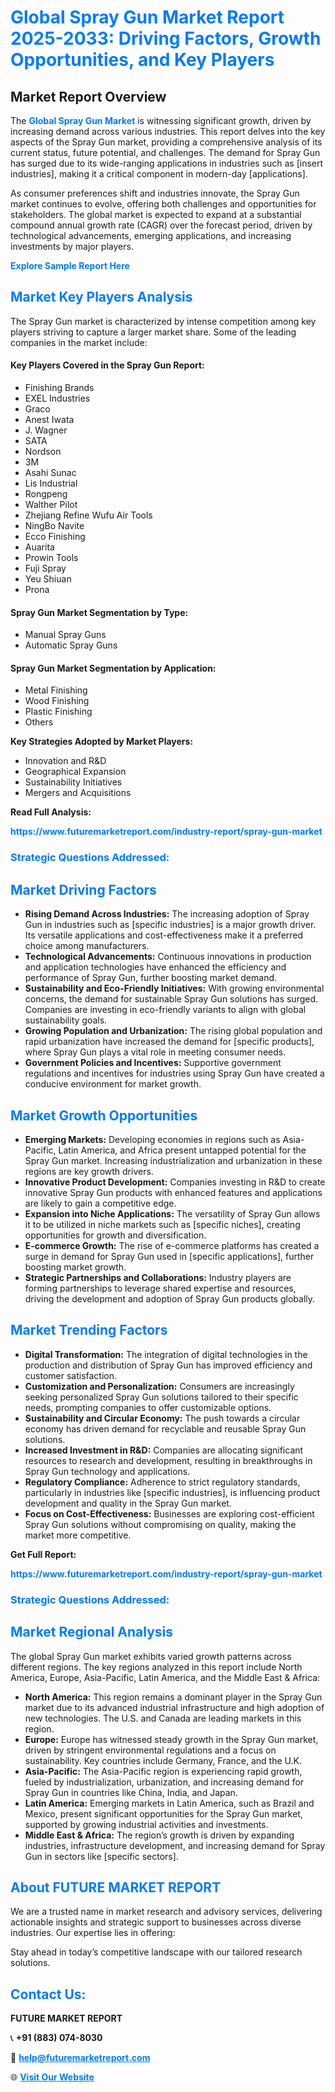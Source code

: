 <h1 style="color: #007BFF;">Global Spray Gun Market Report 2025-2033: Driving Factors, Growth Opportunities, and Key Players</h1>

<section id="overview">
<h2>Market Report Overview</h2>
<p>The <a href="https://www.futuremarketreport.com/industry-report/spray-gun-market" style="color: #007BFF; text-decoration: none;"><strong>Global Spray Gun Market</strong></a> is witnessing significant growth, driven by increasing demand across various industries. This report delves into the key aspects of the Spray Gun market, providing a comprehensive analysis of its current status, future potential, and challenges. The demand for Spray Gun has surged due to its wide-ranging applications in industries such as [insert industries], making it a critical component in modern-day [applications].</p>
<p>As consumer preferences shift and industries innovate, the Spray Gun market continues to evolve, offering both challenges and opportunities for stakeholders. The global market is expected to expand at a substantial compound annual growth rate (CAGR) over the forecast period, driven by technological advancements, emerging applications, and increasing investments by major players.</p>
</section>

<section id="overview">
<p><a href="https://www.futuremarketreport.com/request-sample/reportId=26274" style="color: #007BFF; text-decoration: none;"><strong>Explore Sample Report Here</strong></a></p>
</section>

<section id="key-players">
<h2 style="color: #007BFF;">Market Key Players Analysis</h2>
<p>The Spray Gun market is characterized by intense competition among key players striving to capture a larger market share. Some of the leading companies in the market include:</p>
<h4>Key Players Covered in the Spray Gun Report:</h4>
<ul><li>Finishing Brands</li><li>EXEL Industries</li><li>Graco</li><li>Anest Iwata</li><li>J. Wagner</li><li>SATA</li><li>Nordson</li><li>3M</li><li>Asahi Sunac</li><li>Lis Industrial</li><li>Rongpeng</li><li>Walther Pilot</li><li>Zhejiang Refine Wufu Air Tools</li><li>NingBo Navite</li><li>Ecco Finishing</li><li>Auarita</li><li>Prowin Tools</li><li>Fuji Spray</li><li>Yeu Shiuan</li><li>Prona</li></ul>
<h4>Spray Gun Market Segmentation by Type:</h4>
<ul><li>Manual Spray Guns</li><li>Automatic Spray Guns</li></ul>

<h4>Spray Gun Market Segmentation by Application:</h4>
<ul><li>Metal Finishing</li><li>Wood Finishing</li><li>Plastic Finishing</li><li>Others</li></ul>
<p><strong>Key Strategies Adopted by Market Players:</strong></p>
<ul>
<li>Innovation and R&D</li>
<li>Geographical Expansion</li>
<li>Sustainability Initiatives</li>
<li>Mergers and Acquisitions</li>
</ul>
</section>

<section>
<p><strong>Read Full Analysis: </strong></p><a href="https://www.futuremarketreport.com/industry-report/spray-gun-market" style="color: #007BFF; text-decoration: none;"><strong>https://www.futuremarketreport.com/industry-report/spray-gun-market</strong></a>
<h3 style="color: #007BFF;">Strategic Questions Addressed:</h3>
</section>

<section id="driving-factors">
<h2 style="color: #007BFF;">Market Driving Factors</h2>
<ul>
<li><strong>Rising Demand Across Industries:</strong> The increasing adoption of Spray Gun in industries such as [specific industries] is a major growth driver. Its versatile applications and cost-effectiveness make it a preferred choice among manufacturers.</li>
<li><strong>Technological Advancements:</strong> Continuous innovations in production and application technologies have enhanced the efficiency and performance of Spray Gun, further boosting market demand.</li>
<li><strong>Sustainability and Eco-Friendly Initiatives:</strong> With growing environmental concerns, the demand for sustainable Spray Gun solutions has surged. Companies are investing in eco-friendly variants to align with global sustainability goals.</li>
<li><strong>Growing Population and Urbanization:</strong> The rising global population and rapid urbanization have increased the demand for [specific products], where Spray Gun plays a vital role in meeting consumer needs.</li>
<li><strong>Government Policies and Incentives:</strong> Supportive government regulations and incentives for industries using Spray Gun have created a conducive environment for market growth.</li>
</ul>
</section>

<section id="growth-opportunities">
<h2 style="color: #007BFF;">Market Growth Opportunities</h2>
<ul>
<li><strong>Emerging Markets:</strong> Developing economies in regions such as Asia-Pacific, Latin America, and Africa present untapped potential for the Spray Gun market. Increasing industrialization and urbanization in these regions are key growth drivers.</li>
<li><strong>Innovative Product Development:</strong> Companies investing in R&D to create innovative Spray Gun products with enhanced features and applications are likely to gain a competitive edge.</li>
<li><strong>Expansion into Niche Applications:</strong> The versatility of Spray Gun allows it to be utilized in niche markets such as [specific niches], creating opportunities for growth and diversification.</li>
<li><strong>E-commerce Growth:</strong> The rise of e-commerce platforms has created a surge in demand for Spray Gun used in [specific applications], further boosting market growth.</li>
<li><strong>Strategic Partnerships and Collaborations:</strong> Industry players are forming partnerships to leverage shared expertise and resources, driving the development and adoption of Spray Gun products globally.</li>
</ul>
</section>

<section id="trending-factors">
<h2 style="color: #007BFF;">Market Trending Factors</h2>
<ul>
<li><strong>Digital Transformation:</strong> The integration of digital technologies in the production and distribution of Spray Gun has improved efficiency and customer satisfaction.</li>
<li><strong>Customization and Personalization:</strong> Consumers are increasingly seeking personalized Spray Gun solutions tailored to their specific needs, prompting companies to offer customizable options.</li>
<li><strong>Sustainability and Circular Economy:</strong> The push towards a circular economy has driven demand for recyclable and reusable Spray Gun solutions.</li>
<li><strong>Increased Investment in R&D:</strong> Companies are allocating significant resources to research and development, resulting in breakthroughs in Spray Gun technology and applications.</li>
<li><strong>Regulatory Compliance:</strong> Adherence to strict regulatory standards, particularly in industries like [specific industries], is influencing product development and quality in the Spray Gun market.</li>
<li><strong>Focus on Cost-Effectiveness:</strong> Businesses are exploring cost-efficient Spray Gun solutions without compromising on quality, making the market more competitive.</li>
</ul>
</section>

<section>
<p><strong>Get Full Report: </strong></p><a href="https://www.futuremarketreport.com/industry-report/spray-gun-market" style="color: #007BFF; text-decoration: none;"><strong>https://www.futuremarketreport.com/industry-report/spray-gun-market</strong></a>
<h3 style="color: #007BFF;">Strategic Questions Addressed:</h3>
</section>


<section id="regional-analysis">
<h2 style="color: #007BFF;">Market Regional Analysis</h2>
<p>The global Spray Gun market exhibits varied growth patterns across different regions. The key regions analyzed in this report include North America, Europe, Asia-Pacific, Latin America, and the Middle East & Africa:</p>
<ul>
<li><strong>North America:</strong> This region remains a dominant player in the Spray Gun market due to its advanced industrial infrastructure and high adoption of new technologies. The U.S. and Canada are leading markets in this region.</li>
<li><strong>Europe:</strong> Europe has witnessed steady growth in the Spray Gun market, driven by stringent environmental regulations and a focus on sustainability. Key countries include Germany, France, and the U.K.</li>
<li><strong>Asia-Pacific:</strong> The Asia-Pacific region is experiencing rapid growth, fueled by industrialization, urbanization, and increasing demand for Spray Gun in countries like China, India, and Japan.</li>
<li><strong>Latin America:</strong> Emerging markets in Latin America, such as Brazil and Mexico, present significant opportunities for the Spray Gun market, supported by growing industrial activities and investments.</li>
<li><strong>Middle East & Africa:</strong> The region’s growth is driven by expanding industries, infrastructure development, and increasing demand for Spray Gun in sectors like [specific sectors].</li>
</ul>
</section>

<footer>
<h2 style="color: #007BFF;">About FUTURE MARKET REPORT</h2>
<p>We are a trusted name in market research and advisory services, delivering actionable insights and strategic support to businesses across diverse industries. Our expertise lies in offering:</p>

<p>Stay ahead in today’s competitive landscape with our tailored research solutions.</p>

<h2 style="color: #007BFF;">Contact Us:</h2>
<p><strong>FUTURE MARKET REPORT</strong></p>
<p>📞 <strong>+91 (883) 074-8030</strong></p>
<p>📧 <strong><a href="mailto:help@futuremarketreport.com" style="color: #007BFF;">help@futuremarketreport.com</a></strong></p>
<p>🌐 <strong><a href="https://www.futuremarketreport.com/" style="color: #007BFF;">Visit Our Website</a></strong></p>
</footer>
